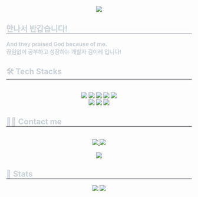 <div align= "center">
    <img src="https://capsule-render.vercel.app/api?type=waving&color=4b6f49&height=240&text=Nice%20to%20meet%20you!&animation=blinking&fontColor=fffdc7&fontSize=60" />
    </div>
    <div style="text-align: left;"> 
    <h2 style="border-bottom: 1px solid #21262d; color: #c9d1d9;"> 만나서 반갑습니다!  </h2>  
    <div style="font-weight: 700; font-size: 15px; text-align: left; color: #c9d1d9;"> And they praised God because of me.</li><br>
    </li>끊임없이 공부하고 성장하는 개발자 김이레 입니다! </div> 
    </div>
    <div style="text-align: left;">
    <h2 style="border-bottom: 1px solid #21262d; color: #c9d1d9;"> 🛠️ Tech Stacks </h2> <br> 
    <div  align= "center"> <img src="https://img.shields.io/badge/C-A8B9CC?style=flat-square&logo=C&logoColor=white">
          <img src="https://img.shields.io/badge/CSS3-1572B6?style=flat-square&logo=CSS3&logoColor=white">
          <img src="https://img.shields.io/badge/Figma-F24E1E?style=flat-square&logo=Figma&logoColor=white">
          <img src="https://img.shields.io/badge/HTML5-E34F26?style=flat-square&logo=HTML5&logoColor=white">
          <img src="https://img.shields.io/badge/Java-007396?style=flat-square&logo=Java&logoColor=white">
          <br/><img src="https://img.shields.io/badge/Javascript-F7DF1E?style=flat-square&logo=Javascript&logoColor=white">
          <img src="https://img.shields.io/badge/MySQL-4479A1?style=flat-square&logo=MySQL&logoColor=white">
          <img src="https://img.shields.io/badge/Python-3776AB?style=flat-square&logo=Python&logoColor=white">
          </div>
    </div>
    <div style="text-align: left;">
    <h2 style="border-bottom: 1px solid #21262d; color: #c9d1d9;"> 🧑‍💻 Contact me </h2> <br> 
    <div align= "center"> <a href= https://www.instagram.com/el_.roi773/> <img src="https://img.shields.io/badge/Instagram-E4405F?style=flat-square&logo=Instagram&logoColor=white&link= https://www.instagram.com/el_.roi773/"> </a>
         <a href=mailto:s2457@e-mirim.hs.kr> <img src="https://img.shields.io/badge/Gmail-EA4335?style=flat-square&logo=Gmail&logoColor=white&link=mailto:s2457@e-mirim.hs.kr"> </a>
          </div>  <br> 
    <div align= "center"> <a href="https://hits.seeyoufarm.com"> <img src="https://hits.seeyoufarm.com/api/count/incr/badge.svg?url=https%3A%2F%2Fgithub.com%2Felroi773%2F&count_bg=%23000000&title_bg=%23000000&icon=github.svg&icon_color=%23FFFFFF&title=GitHub&edge_flat=false"/></a>
       </div> 
    </div>
    <div style="text-align: left;"> 
    <h2 style="border-bottom: 1px solid #21262d; color: #c9d1d9;"> 🏅 Stats </h2> <div align= "center"> <img src="https://github-readme-stats.vercel.app/api?username=elroi773&bg_color=180,fffdc7,00000000&title_color=545e3b&text_color=545e3b"
         /> <img src="https://github-readme-stats.vercel.app/api/top-langs/?username=elroi773&layout=compact&bg_color=180,fffdc7,00000000&title_color=545e3b&text_color=545e3b"
           /> </div> 
    </div>

    
